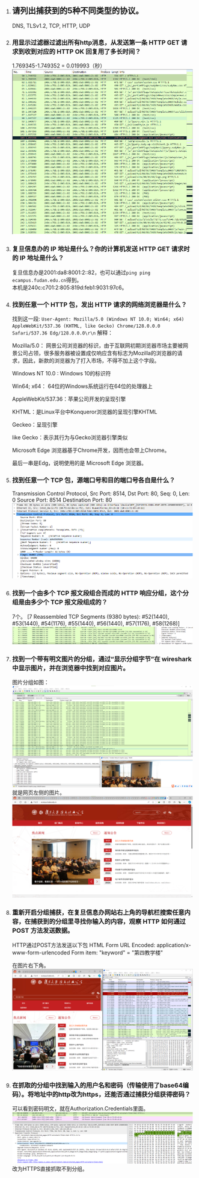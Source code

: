 1. ## 请列出捕获到的5种不同类型的协议。
   DNS, TLSv1.2, TCP, HTTP, UDP
2. ### 用显示过滤器过滤出所有http消息，从发送第一条 HTTP GET 请求到收到对应的 HTTP OK 回复用了多长时间？  
   1.769345-1.749352 = 0.019993（秒）
   ![alt text](image.png)
3. ### 复旦信息办的 IP 地址是什么？你的计算机发送 HTTP GET 请求时的 IP 地址是什么？  
   复旦信息办是2001:da8:8001:2::82，也可以通过`ping ping ecampus.fudan.edu.cn`得到。  
   本机是240c:c701:2:805:819d:feb1:9031:97c6。
4. ### 找到任意一个 HTTP 包，发出 HTTP 请求的网络浏览器是什么？
   找到这一段:
   `User-Agent: Mozilla/5.0 (Windows NT 10.0; Win64; x64) AppleWebKit/537.36 (KHTML, like Gecko) Chrome/128.0.0.0 Safari/537.36 Edg/128.0.0.0\r\n`
   解释：

    Mozilla/5.0： 网景公司浏览器的标识，由于互联网初期浏览器市场主要被网景公司占领，很多服务器被设置成仅响应含有标志为Mozilla的浏览器的请求，因此，新款的浏览器为了打入市场，不得不加上这个字段。

    Windows NT 10.0 : Windows 10的标识符  

    Win64; x64： 64位的Windows系统运行在64位的处理器上

    AppleWebKit/537.36：苹果公司开发的呈现引擎

    KHTML：是Linux平台中Konqueror浏览器的呈现引擎KHTML

    Geckeo：呈现引擎

    like Gecko：表示其行为与Gecko浏览器引擎类似

   Microsoft Edge 浏览器基于Chrome开发，因而也会带上Chrome。

   最后一串是Edg，说明使用的是 Microsoft Edge 浏览器。

5. ### 找到任意一个 TCP 包，源端口号和目的端口号各自是什么？
   Transmission Control Protocol, Src Port: 8514, Dst Port: 80, Seq: 0, Len: 0
    Source Port: 8514
    Destination Port: 80
   ![alt text](image-1.png)
6. ### 找到一个由多个 TCP 报文段组合而成的 HTTP 响应分组，这个分组是由多少个 TCP 报文段组成的？
   7个。
   [7 Reassembled TCP Segments (9380 bytes): #52(1440), #53(1440), #54(1176), #55(1440), #56(1440), #57(1176), #58(1268)]
   ![alt text](image-2.png)
7. ### 找到一个带有明文图片的分组，通过“显示分组字节”在 wireshark中显示图片，并在浏览器中找到对应图片。
   图片分组如图：
   ![alt text](image-3.png)
   就是网页左侧的图片。
   ![alt text](image-4.png)
8. ### 重新开启分组捕获，在复旦信息办网站右上角的导航栏搜索任意内容，在捕获到的分组里寻找你输入的内容，观察 HTTP 如何通过 POST 方法发送数据。
   HTTP通过POST方法发送以下包
   HTML Form URL Encoded: application/x-www-form-urlencoded
    Form item: "keyword" = "第四教学楼"

   在图片右下角。
   ![alt text](image-5.png)
9. ### 在抓取的分组中找到输入的用户名和密码（传输使用了base64编码）。将地址中的http改为https，还能否通过捕获分组获得密码？
    可以看到密码明文，就在Authorization.Credentials里面。
    ![alt text](image-6.png)
    改为HTTPS直接抓取不到分组。